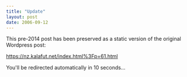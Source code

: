 ```yaml
---
title: "Update"
layout: post
date: 2006-09-12
---
```


This pre-2014 post has been preserved as a static version of the original Wordpress post:

https://nz.kalafut.net/index.html%3Fp=61.html

You'll be redirected automatically in 10 seconds...

<head>
  <meta http-equiv="refresh" content="10;url=https://nz.kalafut.net/index.html%3Fp=61.html">
</head>

